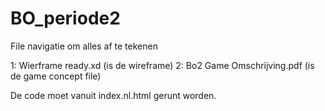 # BO_periode2

File navigatie om alles af te tekenen

1: Wierframe ready.xd (is de wireframe)
2: Bo2 Game Omschrijving.pdf (is de game concept file)

De code moet vanuit index.nl.html gerunt worden.
